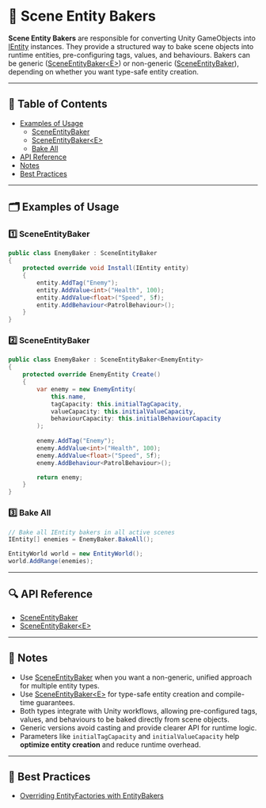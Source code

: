 # 🧩 Scene Entity Bakers

**Scene Entity Bakers** are responsible for converting Unity GameObjects into [IEntity](../Entities/IEntity.md)
instances. They provide a structured way to bake scene objects into runtime entities, pre-configuring tags, values, and
behaviours. Bakers can be generic ([SceneEntityBaker\<E>](SceneEntityBaker%601.md)) or non-generic
([SceneEntityBaker](SceneEntityBaker.md)), depending on whether you want type-safe entity creation.

---

## 📑 Table of Contents

- [Examples of Usage](#-examples-of-usage)
    - [SceneEntityBaker](#ex1)
    - [SceneEntityBaker\<E>](#ex2)
    - [Bake All](#ex3)
- [API Reference](#-api-reference)
- [Notes](#-notes)
- [Best Practices](#-best-practices)

---

## 🗂 Examples of Usage

<div id="ex1"></div>

### 1️⃣ SceneEntityBaker

```csharp
public class EnemyBaker : SceneEntityBaker
{
    protected override void Install(IEntity entity)
    {
        entity.AddTag("Enemy");
        entity.AddValue<int>("Health", 100);
        entity.AddValue<float>("Speed", 5f);
        entity.AddBehaviour<PatrolBehaviour>();
    }
}
```

<div id="ex2"></div>

### 2️⃣ SceneEntityBaker<E>

```csharp
public class EnemyBaker : SceneEntityBaker<EnemyEntity>
{
    protected override EnemyEntity Create()
    {
        var enemy = new EnemyEntity(
            this.name,
            tagCapacity: this.initialTagCapacity,
            valueCapacity: this.initialValueCapacity,
            behaviourCapacity: this.initialBehaviourCapacity
        );
    
        enemy.AddTag("Enemy");
        enemy.AddValue<int>("Health", 100);
        enemy.AddValue<float>("Speed", 5f);
        enemy.AddBehaviour<PatrolBehaviour>();

        return enemy;
    }
}
```

<div id="ex3"></div>

### 3️⃣ Bake All

```csharp
// Bake all IEntity bakers in all active scenes
IEntity[] enemies = EnemyBaker.BakeAll();

EntityWorld world = new EntityWorld();
world.AddRange(enemies);
```

---

## 🔍 API Reference

- [SceneEntityBaker](SceneEntityBaker.md) <!-- + -->
- [SceneEntityBaker&lt;E&gt;](SceneEntityBaker%601.md) <!-- + -->

---

## 📝 Notes

- Use [SceneEntityBaker](SceneEntityBaker.md) when you want a non-generic, unified approach for multiple entity types.
- Use [SceneEntityBaker\<E>](SceneEntityBaker%601.md) for type-safe entity creation and compile-time guarantees.
- Both types integrate with Unity workflows, allowing pre-configured tags, values, and behaviours to be baked directly
  from scene objects.
- Generic versions avoid casting and provide clearer API for runtime logic.
- Parameters like `initialTagCapacity` and `initialValueCapacity` help **optimize entity creation** and reduce runtime
  overhead.

---

## 📌 Best Practices

- [Overriding EntityFactories with EntityBakers](../../BestPractices/OverrideEntityFactoriesWithBakers.md) <!-- + -->

<!--

### What is Baking?

In the context of `SceneEntityBaker`, **Baking** is the process of taking a **GameObject** from a Unity scene and converting it into a fully configured **entity**.

Baking can be thought of as **overriding factory defaults**. The `ScriptableEntityFactory<E>` provides default properties for an entity (e.g., health, damage, stats). During baking, a `SceneEntityBaker` can:

- Customize these properties for the specific GameObject.
- Apply scene-specific values.
- Optionally destroy the GameObject after baking.

Additionally, **the Baker itself implements the `IEntityFactory<E>` interface**, meaning it can act as a factory directly, allowing code to create entities either via the assigned factory or via baking logic.

This allows you to reuse factory defaults while still customizing entities directly in the scene without manually changing the factory itself.

## Key Features

- **Generic and non-generic versions**: Supports both specific entity types (`SceneEntityBaker<E>`) and a shortcut for general `IEntity` (`SceneEntityBaker`).
- **Factory-based entity creation**: Uses `ScriptableEntityFactory<E>` to instantiate entities, ensuring consistent creation logic.
- **Baker as a factory**: Can be used as an `IEntityFactory<E>` itself, providing flexible entity creation directly from the Baker.
- **Customizable entity setup**: Subclasses implement `Install(E entity)` to configure baked entities with scene-specific data.
- **Automatic GameObject cleanup**: Optionally destroys the GameObject after baking to avoid leftover objects in the scene.
- **Batch baking support**:
  - Bake all entities in the current scene.
  - Bake all entities under a specific `GameObject`.
  - Bake all entities in a specific `Scene`.
  - Bake directly into an existing `ICollection<E>` to reuse memory or append results.
- **Active/inactive inclusion**: Can optionally include inactive GameObjects when searching for bakers.
- **Editor-friendly**: Inspector fields allow configuring destruction behavior and linking the factory directly in the Unity Editor.

-->
